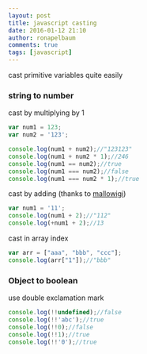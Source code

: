 ```yaml
---
layout: post
title: javascript casting
date: 2016-01-12 21:10
author: ronapelbaum
comments: true
tags: [javascript]
---
```

cast primitive variables quite easily

### string to number

cast by multiplying by 1
```javascript
var num1 = 123;
var num2 = '123';

console.log(num1 + num2);//"123123"
console.log(num1 + num2 * 1);//246
console.log(num1 == num2);//true
console.log(num1 === num2);//false
console.log(num1 === num2 * 1);//true
```
cast by adding (thanks to <a href="https://coderwall.com/mallowigi" target="_blank">mallowigi</a>)
```javascript
var num1 = '11';
console.log(num1 + 2);//"112"
console.log(+num1 + 2);//13
```
cast in array index
```javascript
var arr = ["aaa", "bbb", "ccc"];
console.log(arr["1"]);//"bbb"
```

### Object to boolean

use double exclamation mark
```javascript
console.log(!!undefined);//false
console.log(!!'abc');//true
console.log(!!0);//false
console.log(!!1);//true
console.log(!!'0');//true
```
